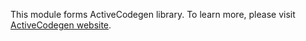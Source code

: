This module forms ActiveCodegen library. To learn more, please visit [ActiveCodegen website](https://codegen.activej.io).